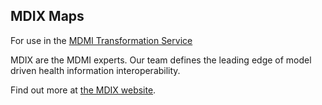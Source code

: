 ## MDIX Maps
For use in the [MDMI Transformation Service](https://github.com/MDMI/MDMITransformationService)

MDIX are the MDMI experts. Our team defines the leading edge of model driven health information interoperability.

Find out more at [the MDIX website](https://www.mdixinc.com//).

